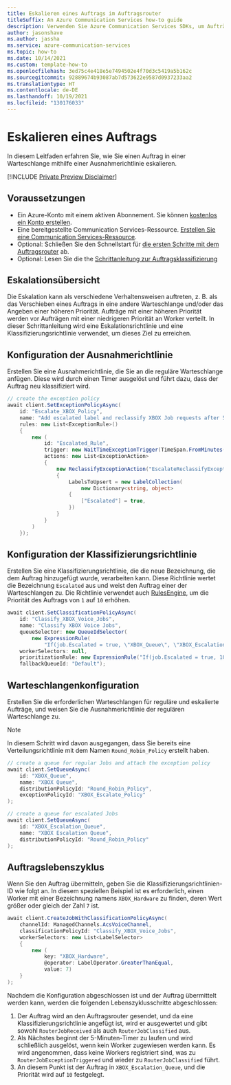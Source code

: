 ```yaml
---
title: Eskalieren eines Auftrags im Auftragsrouter
titleSuffix: An Azure Communication Services how-to guide
description: Verwenden Sie Azure Communication Services SDKs, um Aufträge zu eskalieren.
author: jasonshave
ms.author: jassha
ms.service: azure-communication-services
ms.topic: how-to
ms.date: 10/14/2021
ms.custom: template-how-to
ms.openlocfilehash: 3ed75c4e418e5e7494502e4f70d3c5419a5b162c
ms.sourcegitcommit: 92889674b93087ab7d573622e9587d0937233aa2
ms.translationtype: HT
ms.contentlocale: de-DE
ms.lasthandoff: 10/19/2021
ms.locfileid: "130176033"
---
```

# <a name="escalate-a-job"></a>Eskalieren eines Auftrags

In diesem Leitfaden erfahren Sie, wie Sie einen Auftrag in einer Warteschlange mithilfe einer Ausnahmerichtlinie eskalieren.

[!INCLUDE [Private Preview Disclaimer](../../includes/private-preview-include-section.md)]

## <a name="prerequisites"></a>Voraussetzungen

- Ein Azure-Konto mit einem aktiven Abonnement. Sie können [kostenlos ein Konto erstellen](https://azure.microsoft.com/free/?WT.mc_id=A261C142F). 
- Eine bereitgestellte Communication Services-Ressource. [Erstellen Sie eine Communication Services-Ressource](../../quickstarts/create-communication-resource.md).
- Optional: Schließen Sie den Schnellstart für [die ersten Schritte mit dem Auftragsrouter](../../quickstarts/router/get-started-router.md) ab.
- Optional: Lesen Sie die the [Schrittanleitung zur Auftragsklassifizierung](job-classification.md)

## <a name="escalation-overview"></a>Eskalationsübersicht

Die Eskalation kann als verschiedene Verhaltensweisen auftreten, z. B. als das Verschieben eines Auftrags in eine andere Warteschlange und/oder das Angeben einer höheren Priorität. Aufträge mit einer höheren Priorität werden vor Aufträgen mit einer niedrigeren Priorität an Worker verteilt. In dieser Schrittanleitung wird eine Eskalationsrichtlinie und eine Klassifizierungsrichtlinie verwendet, um dieses Ziel zu erreichen.

## <a name="exception-policy-configuration"></a>Konfiguration der Ausnahmerichtlinie

Erstellen Sie eine Ausnahmerichtlinie, die Sie an die reguläre Warteschlange anfügen. Diese wird durch einen Timer ausgelöst und führt dazu, dass der Auftrag neu klassifiziert wird.

```csharp
// create the exception policy
await client.SetExceptionPolicyAsync(
    id: "Escalate_XBOX_Policy",
    name: "Add escalated label and reclassify XBOX Job requests after 5 minutes",
    rules: new List<ExceptionRule>()
    {
        new (
            id: "Escalated_Rule",
            trigger: new WaitTimeExceptionTrigger(TimeSpan.FromMinutes(5)),
            actions: new List<ExceptionAction>
            {
                new ReclassifyExceptionAction("EscalateReclassifyExceptionAction")
                {
                    LabelsToUpsert = new LabelCollection(
                        new Dictionary<string, object>
                    {
                        ["Escalated"] = true,
                    })
                }
            }
        )
    });
```

## <a name="classification-policy-configuration"></a>Konfiguration der Klassifizierungsrichtlinie

Erstellen Sie eine Klassifizierungsrichtlinie, die die neue Bezeichnung, die dem Auftrag hinzugefügt wurde, verarbeiten kann. Diese Richtlinie wertet die Bezeichnung `Escalated` aus und weist den Auftrag einer der Warteschlangen zu. Die Richtlinie verwendet auch [RulesEngine](../../concepts/router/router-rule-concepts.md), um die Priorität des Auftrags von `1` auf `10` erhöhen.

```csharp
await client.SetClassificationPolicyAsync(
    id: "Classify_XBOX_Voice_Jobs",
    name: "Classify XBOX Voice Jobs",
    queueSelector: new QueueIdSelector(
        new ExpressionRule(
            "If(job.Escalated = true, \"XBOX_Queue\", \"XBOX_Escalation_Queue\")")),
    workerSelectors: null,
    prioritizationRule: new ExpressionRule("If(job.Escalated = true, 10, 1)"),
    fallbackQueueId: "Default");
```

## <a name="queue-configuration"></a>Warteschlangenkonfiguration

Erstellen Sie die erforderlichen Warteschlangen für reguläre und eskalierte Aufträge, und weisen Sie die Ausnahmerichtlinie der regulären Warteschlange zu.

> [!NOTE]
> In diesem Schritt wird davon ausgegangen, dass Sie bereits eine Verteilungsrichtlinie mit dem Namen `Round_Robin_Policy` erstellt haben.

```csharp
// create a queue for regular Jobs and attach the exception policy
await client.SetQueueAsync(
    id: "XBOX_Queue",
    name: "XBOX Queue",
    distributionPolicyId: "Round_Robin_Policy",
    exceptionPolicyId: "XBOX_Escalate_Policy"
);

// create a queue for escalated Jobs
await client.SetQueueAsync(
    id: "XBOX_Escalation_Queue",
    name: "XBOX Escalation Queue",
    distributionPolicyId: "Round_Robin_Policy"
);
```

## <a name="job-lifecycle"></a>Auftragslebenszyklus

Wenn Sie den Auftrag übermitteln, geben Sie die Klassifizierungsrichtlinien-ID wie folgt an. In diesem speziellen Beispiel ist es erforderlich, einen Worker mit einer Bezeichnung namens `XBOX_Hardware` zu finden, deren Wert größer oder gleich der Zahl `7` ist.

```csharp
await client.CreateJobWithClassificationPolicyAsync(
    channelId: ManagedChannels.AcsVoiceChannel,
    classificationPolicyId: "Classify_XBOX_Voice_Jobs",
    workerSelectors: new List<LabelSelector>
    {
        new (
            key: "XBOX_Hardware",
            @operator: LabelOperator.GreaterThanEqual,
            value: 7)
    }
);
```

Nachdem die Konfiguration abgeschlossen ist und der Auftrag übermittelt werden kann, werden die folgenden Lebenszyklusschritte abgeschlossen:

1. Der Auftrag wird an den Auftragsrouter gesendet, und da eine Klassifizierungsrichtlinie angefügt ist, wird er ausgewertet und gibt sowohl `RouterJobReceived` als auch `RouterJobClassified` aus.
2. Als Nächstes beginnt der 5-Minuten-Timer zu laufen und wird schließlich ausgelöst, wenn kein Worker zugewiesen werden kann. Es wird angenommen, dass keine Workers registriert sind, was zu `RouterJobExceptionTriggered` und wieder zu `RouterJobClassified` führt.
3. An diesem Punkt ist der Auftrag in `XBOX_Escalation_Queue`, und die Priorität wird auf `10` festgelegt.